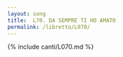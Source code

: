 ```yaml
---
layout: song
title:  L70. DA SEMPRE TI HO AMATO
permalink: /libretto/L070/
---
```

{% include canti/L070.md %}   